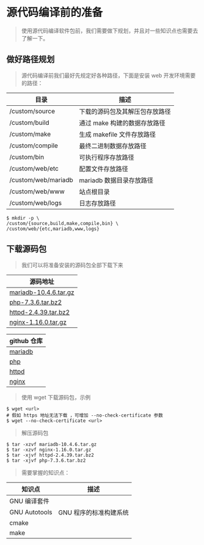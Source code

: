 # 源代码编译前的准备

> 使用源代码编译软件包前，我们需要做下规划，并且对一些知识点也需要去了解一下。

## 做好路径规划

> 源代码编译前我们最好先规定好各种路径，下面是安装 web 开发环境需要的路径：

| 目录                | 描述                           |
| ------------------- | ------------------------------ |
| /custom/source      | 下载的源码包及其解压包存放路径 |
| /custom/build       | 通过 make 构建的数据存放路径   |
| /custom/make        | 生成 makefile 文件存放路径     |
| /custom/compile     | 最终二进制数据存放路径         |
| /custom/bin         | 可执行程序存放路径             |
| /custom/web/etc     | 配置文件存放路径               |
| /custom/web/mariadb | mariadb 数据目录存放路径       |
| /custom/web/www     | 站点根目录                     |
| /custom/web/logs    | 日志存放路径                   |

```shell
$ mkdir -p \
/custom/{source,build,make,compile,bin} \
/custom/web/{etc,mariadb,www,logs}
```

## 下载源码包

> 我们可以将准备安装的源码包全部下载下来

| 源码地址                                                                                                          |
| ----------------------------------------------------------------------------------------------------------------- |
| [mariadb-10.4.6.tar.gz](https://mirrors.tuna.tsinghua.edu.cn/mariadb/mariadb-10.4.6/source/mariadb-10.4.6.tar.gz) |
| [php-7.3.6.tar.bz2](https://www.php.net/distributions/php-7.3.6.tar.bz2)                                          |
| [httpd-2.4.39.tar.bz2](https://mirrors.tuna.tsinghua.edu.cn/apache/httpd/httpd-2.4.39.tar.bz2)                    |
| [nginx-1.16.0.tar.gz](https://nginx.org/download/nginx-1.16.0.tar.gz)                                             |

| github 仓库                                  |
| -------------------------------------------- |
| [mariadb](https://github.com/MariaDB/server) |
| [php](https://github.com/php/php-src)        |
| [httpd](https://github.com/apache/httpd)     |
| [nginx](https://github.com/nginx/nginx)      |

> 使用 wget 下载源码包，示例

```shell
$ wget <url>
# 假如 https 地址无法下载 ，可增加 --no-check-certificate 参数
$ wget --no-check-certificate <url>
```

> 解压源码包

```shell
$ tar -xzvf mariadb-10.4.6.tar.gz
$ tar -xzvf nginx-1.16.0.tar.gz
$ tar -xjvf httpd-2.4.39.tar.bz2
$ tar -xjvf php-7.3.6.tar.bz2
```

> 需要掌握的知识点：

| 知识点        | 描述                   |
| ------------- | ---------------------- |
| GNU 编译套件  |
| GNU Autotools | GNU 程序的标准构建系统 |
| cmake         |
| make          |
